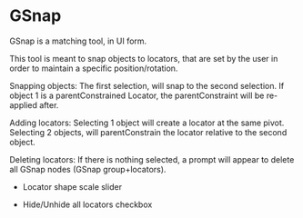 # GSnap
GSnap is a matching tool, in UI form. 

This tool is meant to snap objects to locators, that are set by the user in order to maintain a specific position/rotation.


Snapping objects: The first selection, will snap to the second selection. If object 1 is a parentConstrained Locator, the parentConstraint will be re-applied after.

Adding locators: Selecting 1 object will create a locator at the same pivot. Selecting 2 objects, will parentConstrain the locator relative to the second object.

Deleting locators: If there is nothing selected, a prompt will appear to delete all GSnap nodes (GSnap group+locators).

+ Locator shape scale slider

+ Hide/Unhide all locators checkbox
